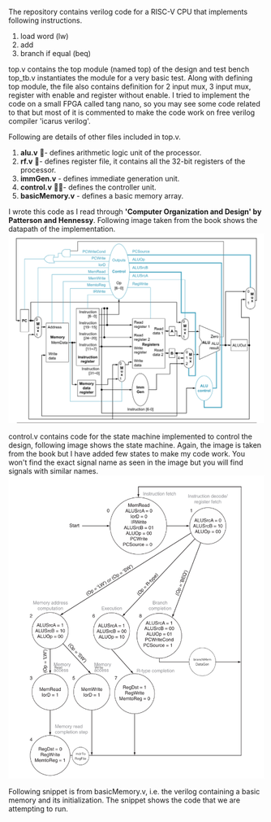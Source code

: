 The repository contains verilog code for a RISC-V CPU that implements following instructions.

1. load word (lw)
2. add
3. branch if equal (beq)

top.v contains the top module (named top) of the design and test bench top_tb.v instantiates the module for a very basic test. Along with defining top module, the file also contains definition for 2 input mux, 3 input mux, register with enable and register without enable. I tried to implement the code on a small FPGA called tang nano, so you may see some code related to that but most of it is commented to make the code work on free verilog compiler 'icarus verilog'. 

Following are details of other files included in top.v.
1. <strong>alu.v</strong> 🧮- defines arithmetic logic unit of the processor.
2. <strong>rf.v</strong> 📁- defines register file, it contains all the 32-bit registers of the processor.
3. <strong>immGen.v</strong> - defines immediate generation unit.
4. <strong>control.v</strong> 👮‍♂️- defines the controller unit.
5. <strong>basicMemory.v</strong> - defines a basic memory array.

I wrote this code as I read through <strong>'Computer Organization and Design' by Patterson and Hennessy</strong>. Following image taken from the book shows the datapath of the implementation.
![Alt text](images/datapath_for_multiCycle_implementation.png "Data path for multi cycle implementation of the design")

control.v contains code for the state machine implemented to control the design, following image shows the state machine. Again, the image is taken from the book but I have added few states to make my code work. You won't find the exact signal name as seen in the image but you will find signals with similar names.
![Alt text](images/StateMachine.png "State machine diagram")

Following snippet is from basicMemory.v, i.e. the verilog containing a basic memory and its initialization. The snippet shows the code that we are attempting to run.

